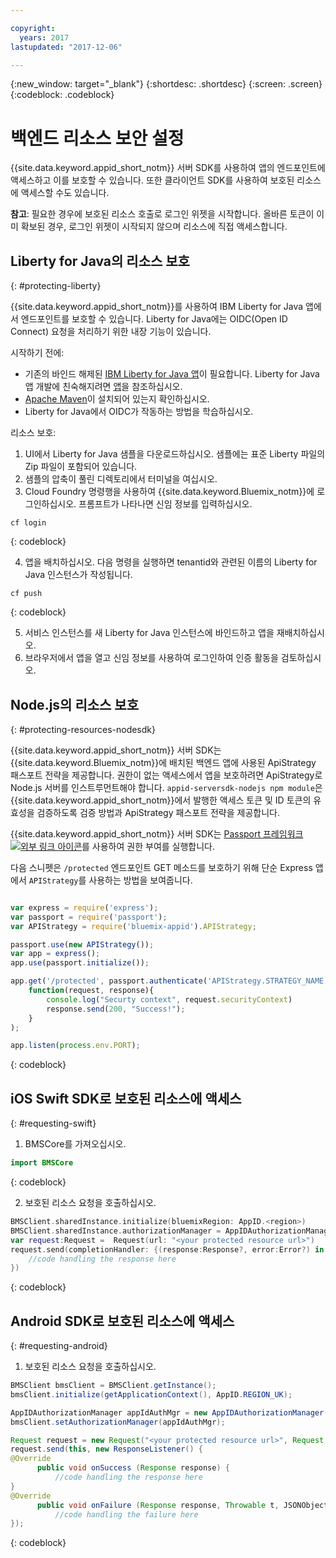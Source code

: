```yaml
---

copyright:
  years: 2017
lastupdated: "2017-12-06"

---
```

{:new_window: target="_blank"}
{:shortdesc: .shortdesc}
{:screen: .screen}
{:codeblock: .codeblock}


# 백엔드 리소스 보안 설정

{{site.data.keyword.appid_short_notm}} 서버 SDK를 사용하여 앱의 엔드포인트에 액세스하고 이를 보호할 수 있습니다. 또한 클라이언트 SDK를 사용하여 보호된 리소스에 액세스할 수도 있습니다. 

**참고**: 필요한 경우에 보호된 리소스 호출로 로그인 위젯을 시작합니다. 올바른 토큰이 이미 확보된 경우, 로그인 위젯이 시작되지 않으며 리소스에 직접 액세스합니다.

## Liberty for Java의 리소스 보호
{: #protecting-liberty}

{{site.data.keyword.appid_short_notm}}를 사용하여 IBM Liberty for Java 앱에서 엔드포인트를 보호할 수 있습니다. Liberty for Java에는 OIDC(Open ID Connect) 요청을 처리하기 위한 내장 기능이 있습니다. 

시작하기 전에:
* 기존의 바인드 해제된 [IBM Liberty for Java 앱](https://console.bluemix.net/catalog/starters/liberty-for-java)이 필요합니다. 
Liberty for Java 앱 개발에 친숙해지려면 [앱](/docs/runtimes/liberty/index.html)을 참조하십시오. 
* [Apache Maven](https://maven.apache.org/download.cgi)이 설치되어 있는지 확인하십시오. 
* Liberty for Java에서 OIDC가 작동하는 방법을 학습하십시오. 

리소스 보호:

1. UI에서 Liberty for Java 샘플을 다운로드하십시오. 샘플에는 표준 Liberty 파일의 Zip 파일이 포함되어 있습니다. 
2. 샘플의 압축이 풀린 디렉토리에서 터미널을 여십시오. 
3. Cloud Foundry 명령행을 사용하여 {{site.data.keyword.Bluemix_notm}}에 로그인하십시오. 프롬프트가 나타나면 신임 정보를 입력하십시오. 

  ```
  cf login
  ```
  {: codeblock}

4. 앱을 배치하십시오. 다음 명령을 실행하면 tenantid와 관련된 이름의 Liberty for Java 인스턴스가 작성됩니다. 

  ```
  cf push
  ```
  {: codeblock}

5. 서비스 인스턴스를 새 Liberty for Java 인스턴스에 바인드하고 앱을 재배치하십시오. 
6. 브라우저에서 앱을 열고 신임 정보를 사용하여 로그인하여 인증 활동을 검토하십시오. 

## Node.js의 리소스 보호
{: #protecting-resources-nodesdk}

{{site.data.keyword.appid_short_notm}} 서버 SDK는 {{site.data.keyword.Bluemix_notm}}에 배치된 백엔드 앱에 사용된 ApiStrategy 패스포트 전략을 제공합니다. 권한이 없는 액세스에서 앱을 보호하려면 ApiStrategy로 Node.js 서버를 인스트루먼트해야 합니다. `appid-serversdk-nodejs npm module`은 {{site.data.keyword.appid_short_notm}}에서 발행한 액세스 토큰 및 ID 토큰의 유효성을 검증하도록 검증 방법과 ApiStrategy 패스포트 전략을 제공합니다. 

{{site.data.keyword.appid_short_notm}} 서버 SDK는 <a href="http://passportjs.org/" target="_blank">Passport 프레임워크 <img src="../../icons/launch-glyph.svg" alt="외부 링크 아이콘"></a>를 사용하여 권한 부여를 실행합니다. 

다음 스니펫은 `/protected` 엔드포인트 GET 메소드를 보호하기 위해
단순 Express 앱에서 `APIStrategy`를 사용하는 방법을 보여줍니다. 

  ```JavaScript

var express = require('express');
  var passport = require('passport');
  var APIStrategy = require('bluemix-appid').APIStrategy;

  passport.use(new APIStrategy());
  var app = express();
  app.use(passport.initialize());

  app.get('/protected', passport.authenticate('APIStrategy.STRATEGY_NAME', {session: false }),
      function(request, response){
          console.log("Securty context", request.securityContext)    
          response.send(200, "Success!");
      }
  );

  app.listen(process.env.PORT);
```
  {: codeblock}


## iOS Swift SDK로 보호된 리소스에 액세스
{: #requesting-swift}

1. BMSCore를 가져오십시오.

  ```swift
  import BMSCore
  ```
  {: codeblock}

2. 보호된 리소스 요청을 호출하십시오.

  ```swift
  BMSClient.sharedInstance.initialize(bluemixRegion: AppID.<region>)
  BMSClient.sharedInstance.authorizationManager = AppIDAuthorizationManager(appid:AppID.sharedInstance)
  var request:Request =  Request(url: "<your protected resource url>")
  request.send(completionHandler: {(response:Response?, error:Error?) in
      //code handling the response here
  })
  ```
  {: codeblock}


## Android SDK로 보호된 리소스에 액세스
{: #requesting-android}

1. 보호된 리소스 요청을 호출하십시오.

  ```java
  BMSClient bmsClient = BMSClient.getInstance();
  bmsClient.initialize(getApplicationContext(), AppID.REGION_UK);

  AppIDAuthorizationManager appIdAuthMgr = new AppIDAuthorizationManager(AppID.getInstance())
  bmsClient.setAuthorizationManager(appIdAuthMgr);

  Request request = new Request("<your protected resource url>", Request.GET);
  request.send(this, new ResponseListener() {
  @Override
		public void onSuccess (Response response) {
			//code handling the response here
  }
  @Override
		public void onFailure (Response response, Throwable t, JSONObject extendedInfo) {
			//code handling the failure here
  });
  ```
  {: codeblock}
